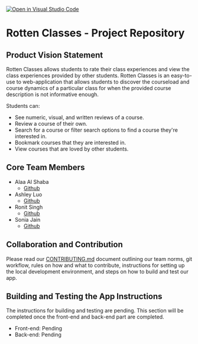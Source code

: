 [![Open in Visual Studio Code](https://classroom.github.com/assets/open-in-vscode-c66648af7eb3fe8bc4f294546bfd86ef473780cde1dea487d3c4ff354943c9ae.svg)](https://classroom.github.com/online_ide?assignment_repo_id=8730811&assignment_repo_type=AssignmentRepo)
# Rotten Classes - Project Repository

## Product Vision Statement

Rotten Classes allows students to rate their class experiences and view the class experiences provided by other students. Rotten Classes is an easy-to-use  to web-application that allows students to discover the courseload and course dynamics of a particular class for when the provided course description is not informative enough. 

Students can:
* See numeric, visual, and written reviews of a course.
* Review a course of their own.
* Search for a course or filter search options to find a course they're interested in. 
* Bookmark courses that they are interested in.
* View courses that are loved by other students.

## Core Team Members

- Alaa Al Shaba
  - [Github](https://github.com/alaaals)
- Ashley Luo
  - [Github](https://github.com/luoashley)
- Ronit Singh
  - [Github](https://github.com/4ur1X)
- Sonia Jain
  - [Github](https://github.com/soniaj245)

## Collaboration and Contribution

Please read  our [CONTRIBUTING.md](./CONTRIBUTING.md) document outlining our team norms, git workflow, rules on how and what to contribute, instructions for setting up the local development environment, and steps on how to build and test our app.

## Building and Testing the App Instructions

The instructions for building and testing are pending. This section will be completed once the front-end and back-end part are completed.

* Front-end: Pending
* Back-end: Pending
